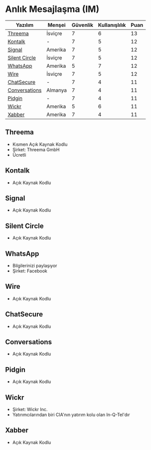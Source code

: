 # Anlık Mesajlaşma (IM)

| Yazılım | Menşei | Güvenlik | Kullanışlılık | Puan |
| - | - | - | - | -|
| [Threema](#threema) | İsviçre | 7 | 6 | 13 |
| [Kontalk](#kontalk) | - | 7 | 5 | 12 |
| [Signal](#signal) | Amerika | 7 | 5 | 12 |
| [Silent Circle](#silent-circle) | İsviçre | 7 | 5 | 12 |
| [WhatsApp](#whatsapp) | Amerika | 5 | 7 | 12 |
| [Wire](#wire) | İsviçre | 7 | 5 | 12 |
| [ChatSecure](#chatsecure) | - | 7 | 4 | 11 |
| [Conversations](#conversations) | Almanya | 7 | 4 | 11 |
| [Pidgin](#pidgin) | - | 7 | 4 | 11 |
| [Wickr](#wickr) | Amerika | 5 | 6 | 11 |
| [Xabber](#xabber) | Amerika | 7 | 4 | 11 |

## Threema
* Kısmen Açık Kaynak Kodlu
* Şirket: Threema GmbH
* Ücretli

## Kontalk
* Açık Kaynak Kodlu

## Signal
* Açık Kaynak Kodlu

## Silent Circle
* Açık Kaynak Kodlu

## WhatsApp
* Bilgilerinizi paylaşıyor
* Şirket: Facebook

## Wire
* Açık Kaynak Kodlu

## ChatSecure
* Açık Kaynak Kodlu

## Conversations
* Açık Kaynak Kodlu

## Pidgin
* Açık Kaynak Kodlu

## Wickr
* Şirket: Wickr Inc.
* Yatırımcılarından biri CIA'nın yatırım kolu olan In-Q-Tel'dır

## Xabber
* Açık Kaynak Kodlu
